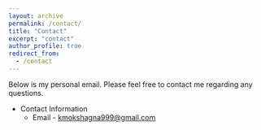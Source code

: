 ```yaml
---
layout: archive
permalink: /contact/
title: "Contact"
excerpt: "contact"
author_profile: true
redirect_from: 
  - /contact
---
```


Below is my personal email. Please feel free to contact me regarding any questions.
* Contact Information
  * Email - kmokshagna999@gmail.com
